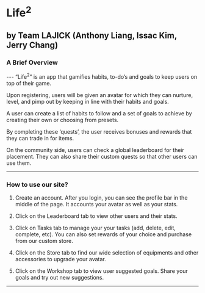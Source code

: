 # Life<sup>2</sup>
## by Team LAJICK (Anthony Liang, Issac Kim, Jerry Chang)

  <h3> A Brief Overview </h3>
  ---  
  “Life<sup>2</sup>” is an app that gamifies habits, to-do’s and goals to keep users on top of their game. 

  Upon registering, users will be given an avatar for which they can nurture, level, and pimp out by keeping in line with their habits and goals. 

  A user can create a list of habits to follow and a set of goals to achieve by creating their own or choosing from presets. 

  By completing these ‘quests’, the user receives bonuses and rewards that they can trade in for items.

  On the community side, users can check a global leaderboard for their placement. They can also share their custom quests so that other users can use them. 

  ---

  <h3> How to use our site? </h3>
  
  1. Create an account. After you login, you can see the profile bar in the middle of the page. It accounts your avatar as well as your stats. 

  2. Click on the Leaderboard tab to view other users and their stats.

  3. Click on Tasks tab to manage your your tasks (add, delete, edit, complete, etc). You can also set rewards of your choice and purchase from our custom store.

  4. Click on the Store tab to find our wide selection of equipments and other accessories to upgrade your avatar.

  5. Click on the Workshop tab to view user suggested goals. Share your goals and try out new suggestions. 

  --- 
